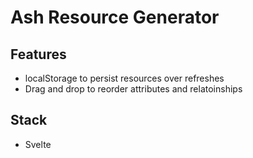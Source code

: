 # Ash Resource Generator
## Features
- localStorage to persist resources over refreshes
- Drag and drop to reorder attributes and relatoinships

## Stack
- Svelte

